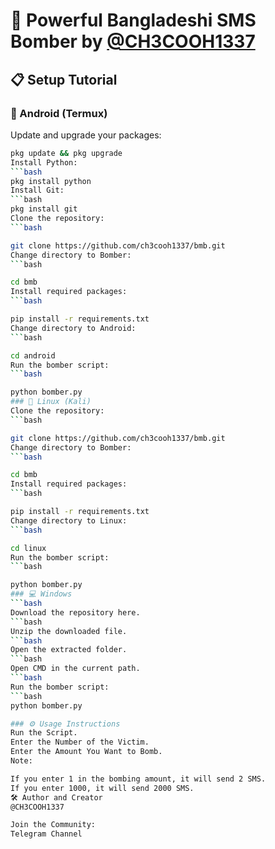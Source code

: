 # 🚀 Powerful Bangladeshi SMS Bomber by [@CH3COOH1337](https://t.me/ch3cooh1337)

## 📋 Setup Tutorial

### 📱 Android (Termux)
Update and upgrade your packages:
   ```bash
   pkg update && pkg upgrade
Install Python:
   ```bash
pkg install python
Install Git:
   ```bash
pkg install git
Clone the repository:
   ```bash

git clone https://github.com/ch3cooh1337/bmb.git
Change directory to Bomber:
   ```bash

cd bmb
Install required packages:
   ```bash

pip install -r requirements.txt
Change directory to Android:
   ```bash

cd android
Run the bomber script:
   ```bash

python bomber.py
### 🐧 Linux (Kali)
Clone the repository:
   ```bash

git clone https://github.com/ch3cooh1337/bmb.git
Change directory to Bomber:
   ```bash

cd bmb
Install required packages:
   ```bash

pip install -r requirements.txt
Change directory to Linux:
   ```bash

cd linux
Run the bomber script:
   ```bash

python bomber.py
### 💻 Windows
   ```bash
Download the repository here.
   ```bash
Unzip the downloaded file.
   ```bash
Open the extracted folder.
   ```bash
Open CMD in the current path.
   ```bash
Run the bomber script:
   ```bash
python bomber.py

### ⚙️ Usage Instructions
Run the Script.
Enter the Number of the Victim.
Enter the Amount You Want to Bomb.
Note:

If you enter 1 in the bombing amount, it will send 2 SMS.
If you enter 1000, it will send 2000 SMS.
🛠️ Author and Creator
@CH3COOH1337

Join the Community:
Telegram Channel
